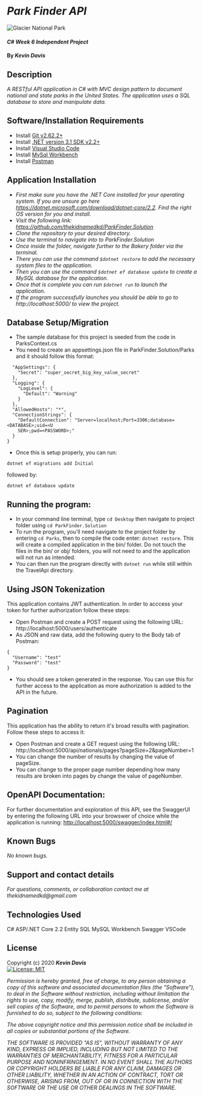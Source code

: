 # _Park Finder API_

![Glacier National Park](https://c.na84.content.force.com/servlet/servlet.ImageServer?id=01550000001kmeG&oid=00D50000000JMrK&lastMod=1441214314000)

#### _C# Week 6 Independent Project_

#### By _**Kevin Davis**_


## Description

_A RESTful API application in C# with MVC design pattern to document national and state parks in the United States. The application uses a SQL database to store and manipulate data._


## Software/Installation Requirements
* Install [Git v2.62.2+](https://git-scm.com/downloads/)
* Install [.NET version 3.1 SDK v2.2+](https://dotnet.microsoft.com/download/dotnet-core/2.2)
* Install [Visual Studio Code](https://code.visualstudio.com/)
* Install [MySql Workbench](https://www.mysql.com/products/workbench/)
* Install [Postman](https://www.postman.com/downloads/)


## Application Installation
* _First make sure you have the .NET Core installed for your operating system. If you are unsure go here https://dotnet.microsoft.com/download/dotnet-core/2.2. Find the right OS version for you and install._
* _Visit the following link: https://github.com/thekidnamedkd/ParkFinder.Solution_
* _Clone the repository to your desired directory._
* _Use the terminal to navigate into to ParkFinder.Solution_
* _Once inside the folder, navigate further to the Bakery folder via the terminal._
* _There you can use the command ```$dotnet restore``` to add the necessary system files to the application._
* _Then you can use the command ```$dotnet ef database update``` to create a MySQL database for the application._
* _Once that is complete you can run ```$dotnet run``` to launch the application._
* _If the program successfully launches you should be able to go to http://localhost:5000/ to view the project._


## Database Setup/Migration

* The sample database for this project is seeded from the code in ParksContext.cs
* You need to create an appsettings.json file in ParkFinder.Solution/Parks and it should follow this format:

```{
  "AppSettings": {
    "Secret": "super_secret_big_key_value_secret"
  },
  "Logging": {
    "LogLevel": {
      "Default": "Warning"
    }
  },
  "AllowedHosts": "*",
  "ConnectionStrings": {
    "DefaultConnection": "Server=localhost;Port=3306;database=<DATABASE>;uid=<U
    SER>;pwd=<PASSWORD>;"
  }
}
```

* Once this is setup properly, you can run:

```
dotnet ef migrations add Initial
```
followed by:

```
dotnet ef database update
```
## Running the program:
* In your command line terminal, type `cd Desktop` then navigate to project folder using `cd ParkFinder.Solution`
* To run the program, you'll need navigate to the project folder by entering `cd Parks`, then to compile the code enter: `dotnet restore`. This will create a compiled application in the bin/ folder.  Do not touch the files in the bin/ or obj/ folders, you will not need to and the application will not run as intended.
* You can then run the program directly with `dotnet run` while still within the TravelApi directory.

## Using JSON Tokenization
This application contains JWT authentication. In order to acccess your token for further authorization follow these steps:

* Open Postman and create a POST request using the following URL: http://localhost:5000/users/authenticate
* As JSON and raw data, add the following query to the Body tab of Postman:
```
{
  "Username": "test"
  "Password": "test" 
}
```
* You should see a token generated in the response. You can use this for further access to the application as more authorization is added to the API in the future.

## Pagination
This application has the ability to return it's broad results with pagination. Follow these steps to access it:

* Open Postman and create a GET request using the following URL: http://localhost:5000/api/nationals/pages?pageSize=2&pageNumber=1
* You can change the number of results by changing the value of pageSize.
* You can change to the proper page number depending how many results are broken into pages by change the value of pageNumber.


## OpenAPI Documentation:
For further documentation and exploration of this API, see the SwaggerUI by entering the following URL into your browswer of choice while the application is running:
<http://localhost:5000/swagger/index.html#/>


## Known Bugs

_No known bugs._


## Support and contact details

_For questions, comments, or collaboration contact me at thekidnamedkd@gmail.com_


## Technologies Used

C#
ASP/.NET Core 2.2
Entity
SQL
MySQL Workbench
Swagger
VSCode


## License

Copyright (c) 2020 **_Kevin Davis_**   
[![License: MIT](https://img.shields.io/badge/License-MIT-yellow.svg)](https://opensource.org/licenses/MIT)

*Permission is hereby granted, free of charge, to any person obtaining a copy
of this software and associated documentation files (the "Software"), to deal
in the Software without restriction, including without limitation the rights
to use, copy, modify, merge, publish, distribute, sublicense, and/or sell
copies of the Software, and to permit persons to whom the Software is
furnished to do so, subject to the following conditions:*

*The above copyright notice and this permission notice shall be included in all
copies or substantial portions of the Software.*

*THE SOFTWARE IS PROVIDED "AS IS", WITHOUT WARRANTY OF ANY KIND, EXPRESS OR
IMPLIED, INCLUDING BUT NOT LIMITED TO THE WARRANTIES OF MERCHANTABILITY,
FITNESS FOR A PARTICULAR PURPOSE AND NONINFRINGEMENT. IN NO EVENT SHALL THE
AUTHORS OR COPYRIGHT HOLDERS BE LIABLE FOR ANY CLAIM, DAMAGES OR OTHER
LIABILITY, WHETHER IN AN ACTION OF CONTRACT, TORT OR OTHERWISE, ARISING FROM,
OUT OF OR IN CONNECTION WITH THE SOFTWARE OR THE USE OR OTHER DEALINGS IN THE
SOFTWARE.*